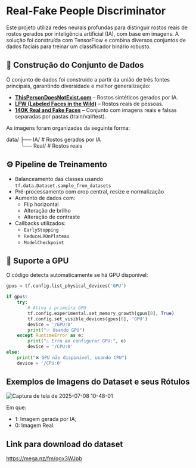 # Real-Fake People Discriminator

Este projeto utiliza redes neurais profundas para distinguir rostos reais de rostos gerados por inteligência artificial (IA), com base em imagens. A solução foi construída com TensorFlow e combina diversos conjuntos de dados faciais para treinar um classificador binário robusto.

## 📁 Construção do Conjunto de Dados

O conjunto de dados foi construído a partir da união de três fontes principais, garantindo diversidade e melhor generalização:

- **[ThisPersonDoesNotExist.com](https://thispersondoesnotexist.com/)** – Rostos sintéticos gerados por IA.
- **[LFW (Labeled Faces in the Wild)](https://www.kaggle.com/datasets/jessicali9530/lfw-dataset)** – Rostos reais de pessoas.
- **[140K Real and Fake Faces](https://www.kaggle.com/datasets/xhlulu/140k-real-and-fake-faces)** – Conjunto com imagens reais e falsas separadas por pastas (train/val/test).

As imagens foram organizadas da seguinte forma:

data/
├── IA/ # Rostos gerados por IA <br>
&nbsp; &nbsp; &nbsp; &nbsp; &nbsp;
└── Real/ # Rostos reais

## ⚙️ Pipeline de Treinamento

- Balanceamento das classes usando `tf.data.Dataset.sample_from_datasets`
- Pré-processamento com crop central, resize e normalização
- Aumento de dados com:
  - Flip horizontal
  - Alteração de brilho
  - Alteração de contraste
- Callbacks utilizados:
  - `EarlyStopping`
  - `ReduceLROnPlateau`
  - `ModelCheckpoint`

## 🚀 Suporte a GPU

O código detecta automaticamente se há GPU disponível:

```python
gpus = tf.config.list_physical_devices('GPU')

if gpus:
    try:
        # Ativa a primeira GPU
        tf.config.experimental.set_memory_growth(gpus[0], True)
        tf.config.set_visible_devices(gpus[0], 'GPU')
        device = '/GPU:0'
        print("✅ Usando GPU")
    except RuntimeError as e:
        print("⚠️ Erro ao configurar GPU:", e)
        device = '/CPU:0'
else:
    print("❌ GPU não disponível, usando CPU")
    device = '/CPU:0'
```

## Exemplos de Imagens do Dataset e seus Rótulos

![Captura de tela de 2025-07-08 10-48-01](https://github.com/user-attachments/assets/9c9255cc-3229-4da8-9e43-800af7e2382b)

Em que:
- 1: Imagem gerada por IA;
- 0: Imagem Real.



## Link para download do dataset
<a href="https://mega.nz/fm/qgx3WJpb"> https://mega.nz/fm/qgx3WJpb
